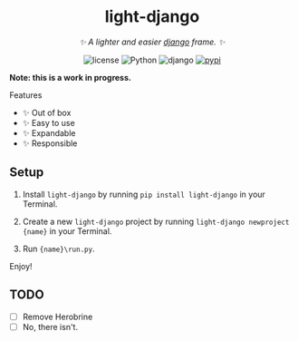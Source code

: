<div align="center"v>

# light-django
_✨ A lighter and easier [django](https://www.djangoproject.com/) frame. ✨_
<p align="center"></p>
<p align="center">
  <img src="https://img.shields.io/github/license/montmorillonite-CN/light-django" alt="license">
  <img src="https://img.shields.io/badge/python-3.7+-blue.svg" alt="Python">
  <img src="https://img.shields.io/badge/django-4.1.5-red.svg" alt="django">
  <a href="https://pypi.org/project/light-django">
    <img src="https://badgen.net/pypi/v/light-django" alt="pypi">
  </a>
</p>
</div>


**Note: this is a work in progress.**

Features

- ✨ Out of box
- ✨ Easy to use
- ✨ Expandable
- ✨ Responsible

## Setup

1. Install `light-django` by running `pip install light-django` in your Terminal.

2. Create a new `light-django` project by running `light-django newproject {name}` in your Terminal.

3. Run `{name}\run.py`.

Enjoy!

## TODO

- [ ] Remove Herobrine
- [ ] No, there isn't.
